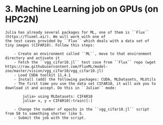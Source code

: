 # 3. Machine Learning job on GPUs (on HPC2N)

    Julia has already several packages for ML, one of them is ``Flux`` (https://fluxml.ai/). We will work with one of
    the test cases provided by ``Flux`` which deals with a data set of tiny images (CIFAR10). Follow this steps:

        - Create an environment called ``ML``, move to that environment directory and activate it 
        - Fetch the ``vgg_cifar10.jl`` test case from ``Flux`` repo (wget https://raw.githubusercontent.com/FluxML/model-zoo/master/vision/vgg_cifar10/vgg_cifar10.jl)
        - Load CUDA toolkit 11.4.1
        - Install (add) the following packages: CUDA, MLDatasets, MLUtils
        - The first time you use the data set CIFAR10, it will ask you to download it and accept. Do this in ``Julian`` mode:

            julia> using MLDatasets: CIFAR10
            julia> x, y = CIFAR10(:train)[:]

        - Change the number of epochs in the ``vgg_cifar10.jl`` script from 50 to something shorter like 5.
        - Submit the job with the script. 
